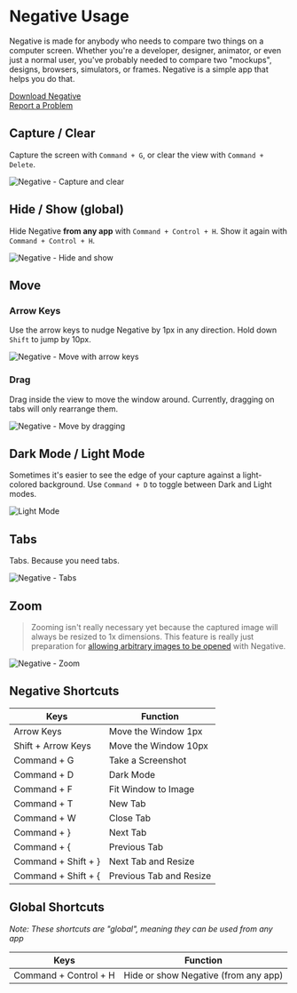 # Negative Usage

Negative is made for anybody who needs to compare two things on a computer screen. Whether you're a developer, designer, animator, or even just a normal user, you've probably needed to compare two "mockups", designs, browsers, simulators, or frames. Negative is a simple app that helps you do that. 

[Download Negative](https://github.com/atdrago/negative/releases/latest)  
[Report a Problem](https://github.com/atdrago/negative/issues)

## Capture / Clear
Capture the screen with `Command + G`, or clear the view with `Command + Delete`.

![Negative - Capture and clear](demo-capture-clear.gif)

## Hide / Show (global)
Hide Negative **from any app** with `Command + Control + H`. Show it again with `Command + Control + H`.

![Negative - Hide and show](demo-hide.gif)

## Move

### Arrow Keys
Use the arrow keys to nudge Negative by 1px in any direction. Hold down `Shift` to jump by 10px.

![Negative - Move with arrow keys](demo-move-shortcuts.gif)

### Drag
Drag inside the view to move the window around. Currently, dragging on tabs will only rearrange them.

![Negative - Move by dragging](demo-move-drag.gif)

## Dark Mode / Light Mode
Sometimes it's easier to see the edge of your capture against a light-colored background. Use `Command + D` to toggle between Dark and Light modes.

![Light Mode](demo-light-mode.gif)

## Tabs
Tabs. Because you need tabs.

![Negative - Tabs](demo-tabs.gif)

## Zoom
> Zooming isn't really necessary yet because the captured image will always be resized to 1x dimensions. This feature is really just preparation for [allowing arbitrary images to be opened](https://github.com/atdrago/negative/issues/78) with Negative.

![Negative - Zoom](demo-zoom.gif)

## Negative Shortcuts
| Keys                                 | Function                             |
|--------------------------------------|--------------------------------------|
| Arrow Keys                           | Move the Window 1px                  |
| Shift + Arrow Keys                   | Move the Window 10px                 |
| Command + G                          | Take a Screenshot                    |
| Command + D                          | Dark Mode                            |
| Command + F                          | Fit Window to Image                  |
| Command + T                          | New Tab                              |
| Command + W                          | Close Tab                            |
| Command + }                          | Next Tab                             |
| Command + {                          | Previous Tab                         |
| Command + Shift + }                  | Next Tab and Resize                  |
| Command + Shift + {                  | Previous Tab and Resize              |
	
## Global Shortcuts
*Note: These shortcuts are "global", meaning they can be used from any app*

| Keys                                 | Function                             |
|--------------------------------------|--------------------------------------|
| Command + Control + H                | Hide or show Negative (from any app) |
